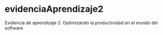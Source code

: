 # evidenciaAprendizaje2
Evidencia de aprendizaje 2. Optimizando la productividad en el mundo del software
